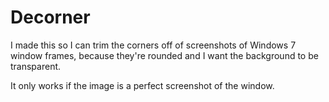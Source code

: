 Decorner
========

I made this so I can trim the corners off of screenshots of Windows 7 window frames, because they're rounded and I want the background to be transparent.

It only works if the image is a perfect screenshot of the window.